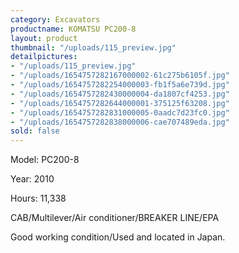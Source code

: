 ```yaml
---
category: Excavators
productname: KOMATSU PC200-8
layout: product
thumbnail: "/uploads/115_preview.jpg"
detailpictures:
- "/uploads/115_preview.jpg"
- "/uploads/1654757282167000002-61c275b6105f.jpg"
- "/uploads/1654757282254000003-fb1f5a6e739d.jpg"
- "/uploads/1654757282430000004-da1807cf4253.jpg"
- "/uploads/1654757282644000001-375125f63208.jpg"
- "/uploads/1654757282831000005-0aadc7d23fc0.jpg"
- "/uploads/1654757282838000006-cae707489eda.jpg"
sold: false
---
```


Model: PC200-8





Year: 2010

Hours: 11,338

CAB/Multilever/Air conditioner/BREAKER LINE/EPA

Good working condition/Used and located in Japan. 



